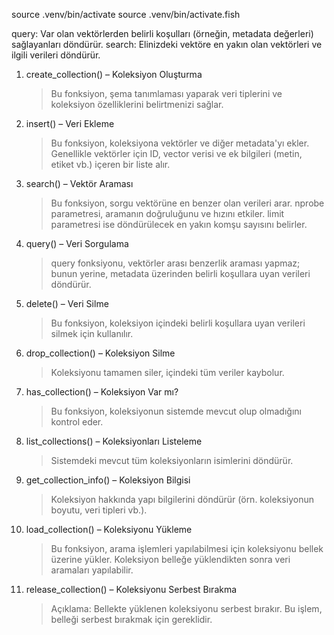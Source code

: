 source .venv/bin/activate
source .venv/bin/activate.fish

query: Var olan vektörlerden belirli koşulları (örneğin, metadata değerleri) sağlayanları döndürür.
search: Elinizdeki vektöre en yakın olan vektörleri ve ilgili verileri döndürür.

1. create_collection() – Koleksiyon Oluşturma
    > Bu fonksiyon, şema tanımlaması yaparak veri tiplerini ve koleksiyon özelliklerini belirtmenizi sağlar.

2. insert() – Veri Ekleme
    > Bu fonksiyon, koleksiyona vektörler ve diğer metadata'yı ekler. Genellikle vektörler için ID, vector verisi ve ek bilgileri (metin, etiket vb.) içeren bir liste alır.

3. search() – Vektör Araması
    > Bu fonksiyon, sorgu vektörüne en benzer olan verileri arar. nprobe parametresi, aramanın doğruluğunu ve hızını etkiler. limit parametresi ise döndürülecek en yakın komşu sayısını belirler.

4. query() – Veri Sorgulama
    > query fonksiyonu, vektörler arası benzerlik araması yapmaz; bunun yerine, metadata üzerinden belirli koşullara uyan verileri döndürür.

5. delete() – Veri Silme
    > Bu fonksiyon, koleksiyon içindeki belirli koşullara uyan verileri silmek için kullanılır. 

6. drop_collection() – Koleksiyon Silme
    > Koleksiyonu tamamen siler, içindeki tüm veriler kaybolur.

7. has_collection() – Koleksiyon Var mı?
    > Bu fonksiyon, koleksiyonun sistemde mevcut olup olmadığını kontrol eder.

8. list_collections() – Koleksiyonları Listeleme
    >  Sistemdeki mevcut tüm koleksiyonların isimlerini döndürür.

9. get_collection_info() – Koleksiyon Bilgisi
    > Koleksiyon hakkında yapı bilgilerini döndürür (örn. koleksiyonun boyutu, veri tipleri vb.).

10. load_collection() – Koleksiyonu Yükleme
    > Bu fonksiyon, arama işlemleri yapılabilmesi için koleksiyonu bellek üzerine yükler. Koleksiyon belleğe yüklendikten sonra veri aramaları yapılabilir.

11. release_collection() – Koleksiyonu Serbest Bırakma
    >Açıklama: Bellekte yüklenen koleksiyonu serbest bırakır. Bu işlem, belleği serbest bırakmak için gereklidir.
